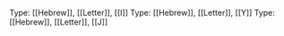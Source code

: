 Type: [[Hebrew]], [[Letter]], [[I]]
Type: [[Hebrew]], [[Letter]], [[Y]]
Type: [[Hebrew]], [[Letter]], [[J]]